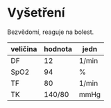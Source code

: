 <div class="w3-khaki w3-xlarge w3-padding w3-margin">

# Vyšetření

Bezvědomí, reaguje na bolest.

|veličina | hodnota| jedn|
| --| --| --|
| DF|  12 | 1/min| 
| SpO2|  94| %|
| TF|  80 | 1/min|
| TK| 140/80 | mmHg |

</div>
